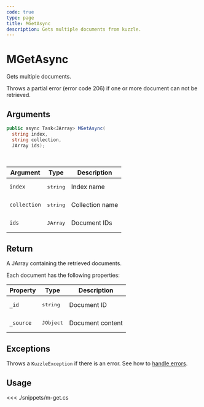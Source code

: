 ```yaml
---
code: true
type: page
title: MGetAsync
description: Gets multiple documents from kuzzle.
---
```


# MGetAsync

Gets multiple documents.

Throws a partial error (error code 206) if one or more document can not be retrieved.

## Arguments

```csharp
public async Task<JArray> MGetAsync(
  string index, 
  string collection, 
  JArray ids);

```

<br/>

| Argument     | Type                                      | Description     |
| ------------ | ----------------------------------------- | --------------- |
| `index`      | <pre>string</pre>             | Index name      |
| `collection` | <pre>string</pre>             | Collection name |
| `ids`        | <pre>JArray</pre> | Document IDs    |

## Return

A JArray containing the retrieved documents.

Each document has the following properties:

| Property   | Type              | Description      |
| ---------- | ----------------- | ---------------- |
| `_id`     | <pre>string</pre> | Document ID      |
| `_source` | <pre>JObject</pre> | Document content |

## Exceptions

Throws a `KuzzleException` if there is an error. See how to [handle errors](/sdk/csharp/2/essentials/error-handling).

## Usage

<<< ./snippets/m-get.cs
